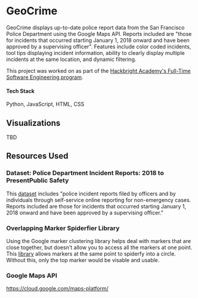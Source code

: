 # GeoCrime

GeoCrime displays up-to-date police report data from the San Francisco Police Department using the Google Maps API. Reports included are "those for incidents that occurred starting January 1, 2018 onward and have been approved by a supervising officer". Features include color coded incidents, tool tips displaying incident information, ability to clearly display multiple incidents at the same location, and dynamic filtering.

This project was worked on as part of the [Hackbright Academy's Full-Time Software Engineering program](https://hackbrightacademy.com/software-engineering-program/).

#### Tech Stack
Python, JavaScript, HTML, CSS

## Visualizations

TBD

## Resources Used

### Dataset: Police Department Incident Reports: 2018 to PresentPublic Safety
This [dataset](https://data.sfgov.org/Public-Safety/Police-Department-Incident-Reports-2018-to-Present/wg3w-h783) includes "police incident reports filed by officers and by individuals through self-service online reporting for non-emergency cases. Reports included are those for incidents that occurred starting January 1, 2018 onward and have been approved by a supervising officer."


### Overlapping Marker Spiderfier Library

Using the Google marker clustering library helps deal with markers that are close together, but doesn't allow you to access all the markers at one point.  This [library](https://github.com/jawj/OverlappingMarkerSpiderfier) allows markers at the same point to spiderfy into a circle. Without this, only the top marker would be visable and usable. 

### Google Maps API
https://cloud.google.com/maps-platform/
